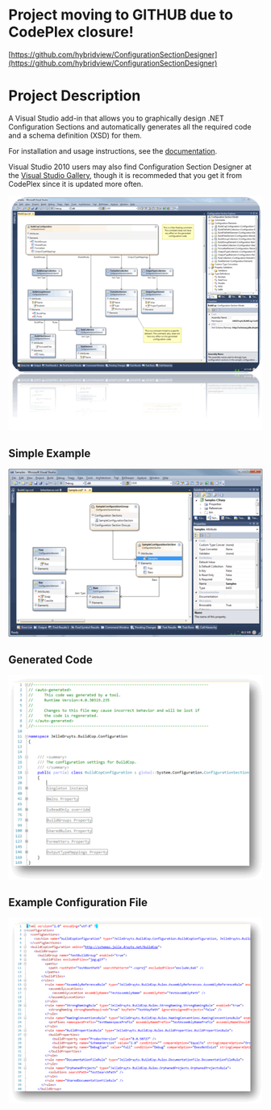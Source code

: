 # Project moving to GITHUB due to CodePlex closure!

[https://github.com/hybridview/ConfigurationSectionDesigner](https://github.com/hybridview/ConfigurationSectionDesigner)


# Project Description

A Visual Studio add-in that allows you to graphically design .NET Configuration Sections and automatically generates all the required code and a schema definition (XSD) for them.

For installation and usage instructions, see the [documentation](documentation). 

Visual Studio 2010 users may also find Configuration Section Designer at the [Visual Studio Gallery](http://visualstudiogallery.msdn.microsoft.com/2a69f74e-83df-4eb0-8cac-cd83b451cd1d), though it is recommeded that you get it from CodePlex since it is updated more often.

![](Home_CSD_Screen01_800_FX.png)

## Simple Example

![](Home_CSD_Screen02_600.png)

## Generated Code

![](Home_CSD_Screen03_500_FX.png)

## Example Configuration File

![](Home_CSD_Screen04_600_FX.png)